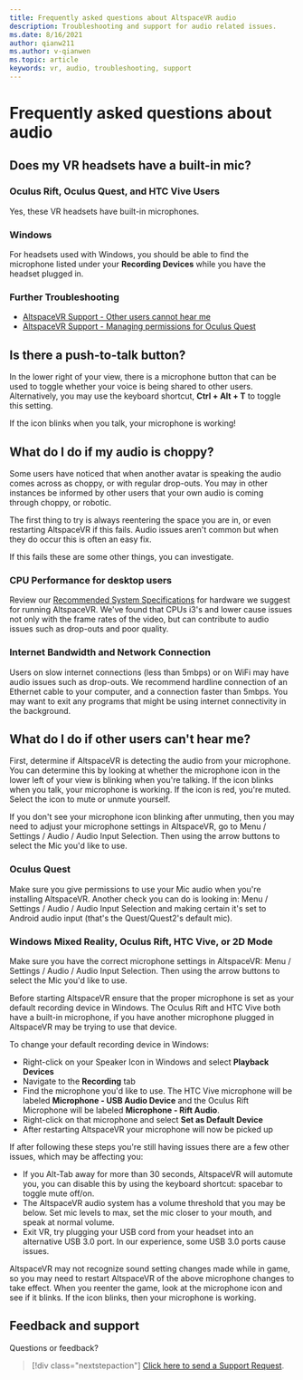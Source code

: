 ```yaml
---
title: Frequently asked questions about AltspaceVR audio
description: Troubleshooting and support for audio related issues.
ms.date: 8/16/2021
author: qianw211    
ms.author: v-qianwen
ms.topic: article
keywords: vr, audio, troubleshooting, support
---
```


# Frequently asked questions about audio

## Does my VR headsets have a built-in mic?

### Oculus Rift, Oculus Quest, and HTC Vive Users

Yes, these VR headsets have built-in microphones.

### Windows

For headsets used with Windows, you should be able to find the microphone listed under your **Recording Devices** while you have the headset plugged in.

### Further Troubleshooting

* [AltspaceVR Support - Other users cannot hear me](#what-do-i-do-if-other-users-cant-hear-me)
* [AltspaceVR Support - Managing permissions for Oculus Quest](../getting-started/oculus-controls.md#managing-permissions)

## Is there a push-to-talk button?

In the lower right of your view, there is a microphone button that can be used to toggle whether your voice is being shared to other users. Alternatively, you may use the keyboard shortcut, **Ctrl + Alt + T** to toggle this setting. 
 
If the icon blinks when you talk, your microphone is working!
 
## What do I do if my audio is choppy?

Some users have noticed that when another avatar is speaking the audio comes across as choppy, or with regular drop-outs. You may in other instances be informed by other users that your own audio is coming through choppy, or robotic.

The first thing to try is always reentering the space you are in, or even restarting AltspaceVR if this fails. Audio issues aren't common but when they do occur this is often an easy fix. 

If this fails these are some other things, you can investigate. 

### CPU Performance for desktop users

Review our [Recommended System Specifications](../getting-started/system-requirements.md) for hardware we suggest for running AltspaceVR. We've found that CPUs i3's and lower cause issues not only with the frame rates of the video, but can contribute to audio issues such as drop-outs and poor quality.

### Internet Bandwidth and Network Connection

Users on slow internet connections (less than 5mbps) or on WiFi may have audio issues such as drop-outs. We recommend hardline connection of an Ethernet cable to your computer, and a connection faster than 5mbps. You may want to exit any programs that might be using internet connectivity in the background.

## What do I do if other users can't hear me?

First, determine if AltspaceVR is detecting the audio from your microphone. You can determine this by looking at whether the microphone icon in the lower left of your view is blinking when you're talking. If the icon blinks when you talk, your microphone is working. If the icon is red, you're muted. Select the icon to mute or unmute yourself.

If you don't see your microphone icon blinking after unmuting, then you may need to adjust your microphone settings in AltspaceVR, go to Menu / Settings / Audio / Audio Input Selection. Then using the arrow buttons to select the Mic you'd like to use.
 
### Oculus Quest 

Make sure you give permissions to use your Mic audio when you're installing AltspaceVR. Another check you can do is looking in: Menu / Settings / Audio / Audio Input Selection and making certain it's set to Android audio input (that's the Quest/Quest2's default mic).
 
### Windows Mixed Reality, Oculus Rift, HTC Vive, or 2D Mode

Make sure you have the correct microphone settings in AltspaceVR: Menu / Settings / Audio / Audio Input Selection. Then using the arrow buttons to select the Mic you'd like to use.

Before starting AltspaceVR ensure that the proper microphone is set as your default recording device in Windows. The Oculus Rift and HTC Vive both have a built-in microphone, if you have another microphone plugged in AltspaceVR may be trying to use that device.
 
To change your default recording device in Windows:
* Right-click on your Speaker Icon in Windows and select **Playback Devices**
* Navigate to the **Recording** tab
* Find the microphone you'd like to use. The HTC Vive microphone will be labeled **Microphone - USB Audio Device** and the Oculus Rift Microphone will be labeled **Microphone - Rift Audio**.
* Right-click on that microphone and select **Set as Default Device**
* After restarting AltspaceVR your microphone will now be picked up
 
If after following these steps you're still having issues there are a few other issues, which may be affecting you:
* If you Alt-Tab away for more than 30 seconds, AltspaceVR will automute you, you can disable this by using the keyboard shortcut: spacebar to toggle mute off/on.
* The AltspaceVR audio system has a volume threshold that you may be below. Set mic levels to max, set the mic closer to your mouth, and speak at normal volume.
* Exit VR, try plugging your USB cord from your headset into an alternative USB 3.0 port. In our experience, some USB 3.0 ports cause issues.

AltspaceVR may not recognize sound setting changes made while in game, so you may need to restart AltspaceVR of the above microphone changes to take effect.  When you reenter the game, look at the microphone icon and see if it blinks. If the icon blinks, then your microphone is working.

## Feedback and support

Questions or feedback? 

> [!div class="nextstepaction"]
> [Click here to send a Support Request](https://help.altvr.com/hc/requests/new).